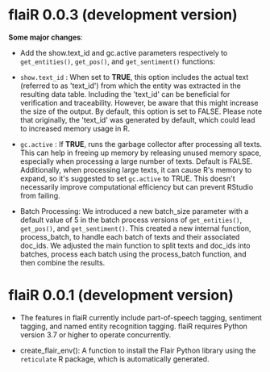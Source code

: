 
# flaiR 0.0.3 (development version)

__Some major changes__:

* Add the show.text_id and gc.active parameters respectively to `get_entities()`, `get_pos()`, and `get_sentiment()` functions: 

 + `show.text_id` : When set to __TRUE__, this option includes the actual text (referred to as 'text_id') from which the entity was extracted in the resulting data table. Including the 'text_id' can be beneficial for verification and traceability. However, be aware that this might increase the size of the output. By default, this option is set to FALSE. Please note that originally, the 'text_id' was generated by default, which could lead to increased memory usage in R.
 
 + `gc.active` : If __TRUE__, runs the garbage collector after processing all texts. This can help in freeing up memory by releasing unused memory space, especially when processing a large number of texts. Default is FALSE.  Additionally, when processing large texts, it can cause R's memory to expand, so it's suggested to set `gc.active` to TRUE. This doesn't necessarily improve computational efficiency but can prevent RStudio from failing.
 
* Batch Processing:
We introduced a new batch_size parameter with a default value of 5 in the batch process versions of `get_entities()`, `get_pos()`, and `get_sentiment()`. This created a new internal function, process_batch, to handle each batch of texts and their associated doc_ids. We adjusted the main function to split texts and doc_ids into batches, process each batch using the process_batch function, and then combine the results.


# flaiR 0.0.1 (development version)

* The features in flaiR currently include part-of-speech tagging, sentiment tagging, and named entity recognition tagging.  flaiR requires Python version 3.7  or higher to operate concurrently.

* create_flair_env(): A function to install the Flair Python library using the `reticulate` R package, which is automatically generated.


